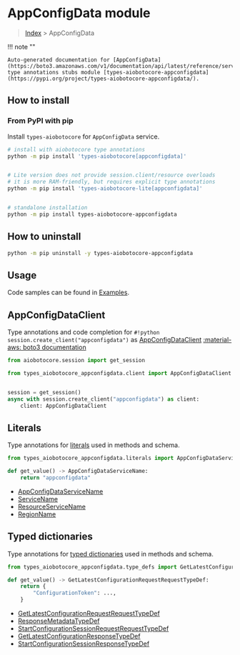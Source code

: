 # AppConfigData module

> [Index](../README.md) > AppConfigData


!!! note ""

    Auto-generated documentation for [AppConfigData](https://boto3.amazonaws.com/v1/documentation/api/latest/reference/services/appconfigdata.html#AppConfigData)
    type annotations stubs module [types-aiobotocore-appconfigdata](https://pypi.org/project/types-aiobotocore-appconfigdata/).

## How to install



### From PyPI with pip

Install `types-aiobotocore` for `AppConfigData` service.

```bash
# install with aiobotocore type annotations
python -m pip install 'types-aiobotocore[appconfigdata]'


# Lite version does not provide session.client/resource overloads
# it is more RAM-friendly, but requires explicit type annotations
python -m pip install 'types-aiobotocore-lite[appconfigdata]'


# standalone installation
python -m pip install types-aiobotocore-appconfigdata
```



## How to uninstall

```bash
python -m pip uninstall -y types-aiobotocore-appconfigdata
```

## Usage

Code samples can be found in [Examples](./usage.md).

## AppConfigDataClient

Type annotations and code completion for  `#!python session.create_client("appconfigdata")` as [AppConfigDataClient](./client.md)
[:material-aws: boto3 documentation](https://boto3.amazonaws.com/v1/documentation/api/latest/reference/services/appconfigdata.html#AppConfigData.Client)

```python title="Usage example"
from aiobotocore.session import get_session

from types_aiobotocore_appconfigdata.client import AppConfigDataClient


session = get_session()
async with session.create_client("appconfigdata") as client:
    client: AppConfigDataClient
```








## Literals

Type annotations for [literals](./literals.md) used in methods and schema.

```python title="Usage example"
from types_aiobotocore_appconfigdata.literals import AppConfigDataServiceName

def get_value() -> AppConfigDataServiceName:
    return "appconfigdata"
```

- [AppConfigDataServiceName](./literals.md#appconfigdataservicename)
- [ServiceName](./literals.md#servicename)
- [ResourceServiceName](./literals.md#resourceservicename)
- [RegionName](./literals.md#regionname)




## Typed dictionaries

Type annotations for [typed dictionaries](./type_defs.md) used in methods and schema.

```python title="Usage example"
from types_aiobotocore_appconfigdata.type_defs import GetLatestConfigurationRequestRequestTypeDef

def get_value() -> GetLatestConfigurationRequestRequestTypeDef:
    return {
        "ConfigurationToken": ...,
    }
```

- [GetLatestConfigurationRequestRequestTypeDef](./type_defs.md#getlatestconfigurationrequestrequesttypedef)
- [ResponseMetadataTypeDef](./type_defs.md#responsemetadatatypedef)
- [StartConfigurationSessionRequestRequestTypeDef](./type_defs.md#startconfigurationsessionrequestrequesttypedef)
- [GetLatestConfigurationResponseTypeDef](./type_defs.md#getlatestconfigurationresponsetypedef)
- [StartConfigurationSessionResponseTypeDef](./type_defs.md#startconfigurationsessionresponsetypedef)

